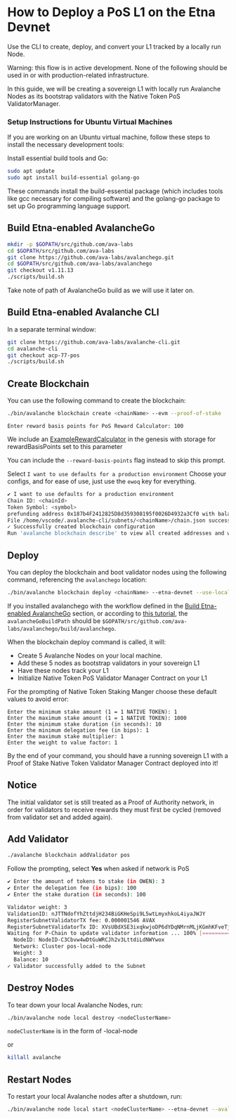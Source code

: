 # How to Deploy a PoS L1 on the Etna Devnet

Use the CLI to create, deploy, and convert your L1 tracked by a locally run Node.

Warning: this flow is in active development. None of the following should be used in or with production-related infrastructure.

In this guide, we will be creating a sovereign L1 with locally run Avalanche Nodes as its bootstrap validators with the Native Token PoS ValidatorManager.

### Setup Instructions for Ubuntu Virtual Machines
If you are working on an Ubuntu virtual machine, follow these steps to install the necessary development tools:

Install essential build tools and Go:
```zsh
sudo apt update
sudo apt install build-essential golang-go
```
These commands install the build-essential package (which includes tools like gcc necessary for compiling software) and the golang-go package to set up Go programming language support.


## Build Etna-enabled AvalancheGo

```zsh
mkdir -p $GOPATH/src/github.com/ava-labs
cd $GOPATH/src/github.com/ava-labs
git clone https://github.com/ava-labs/avalanchego.git
cd $GOPATH/src/github.com/ava-labs/avalanchego
git checkout v1.11.13
./scripts/build.sh
```

Take note of path of AvalancheGo build as we will use it later on.

## Build Etna-enabled Avalanche CLI

In a separate terminal window:

```zsh
git clone https://github.com/ava-labs/avalanche-cli.git
cd avalanche-cli
git checkout acp-77-pos
./scripts/build.sh
```

## Create Blockchain

You can use the following command to create the blockchain:

```zsh
./bin/avalanche blockchain create <chainName> --evm --proof-of-stake
```

```
Enter reward basis points for PoS Reward Calculator: 100
```

We include an [ExampleRewardCalculator](https://github.com/ava-labs/teleporter/blob/main/contracts/validator-manager/ExampleRewardCalculator.sol) in the genesis with storage for rewardBasisPoints set to this parameter

You can include the `--reward-basis-points` flag instead to skip this prompt.

Select `I want to use defaults for a production environment`
Choose your configs, and for ease of use, just use the `ewoq` key for everything.

```zsh
✔ I want to use defaults for a production environment
Chain ID: <chainId>
Token Symbol: <symbol>
prefunding address 0x187b4F2412825D8d359308195f0026D4932a3Cf0 with balance 1000000000000000000000000
File /home/vscode/.avalanche-cli/subnets/<chainName>/chain.json successfully written
✓ Successfully created blockchain configuration
Run 'avalanche blockchain describe' to view all created addresses and what their roles are
```

## Deploy

You can deploy the blockchain and boot validator nodes using the following command, referencing the `avalanchego` location:

```zsh
./bin/avalanche blockchain deploy <chainName> --etna-devnet --use-local-machine --avalanchego-path=<avalancheGoBuildPath>
```

If you installed avalanchego with the workflow defined in the [Build Etna-enabled AvalancheGo](#build-etna-enabled-avalanchego) section, or according to [this tutorial](https://docs.avax.network/nodes/run-a-node/manually), the `avalancheGoBuildPath` should be `$GOPATH/src/github.com/ava-labs/avalanchego/build/avalanchego`.

When the blockchain deploy command is called, it will:

- Create 5 Avalanche Nodes on your local machine.
- Add these 5 nodes as bootstrap validators in your sovereign L1
- Have these nodes track your L1
- Initialize Native Token PoS Validator Manager Contract on your L1

For the prompting of Native Token Staking Manger choose these default values to avoid error:

```
Enter the minimum stake amount (1 = 1 NATIVE TOKEN): 1
Enter the maximum stake amount (1 = 1 NATIVE TOKEN): 1000
Enter the minimum stake duration (in seconds): 10
Enter the minimum delegation fee (in bips): 1
Enter the maximum stake multiplier: 1
Enter the weight to value factor: 1
```

By the end of your command, you should have a running sovereign L1 with a Proof of Stake Native Token Validator Manager
Contract deployed into it!

## Notice

The initial validator set is still treated as a Proof of Authority network, in order for validators to receive rewards they must first be cycled (removed from validator set and added again).

## Add Validator

```bash
./avalanche blockchain addValidator pos
```

Follow the prompting,
select **Yes** when asked if network is PoS

```bash
✔ Enter the amount of tokens to stake (in OWEN): 3
✔ Enter the delegation fee (in bips): 100
✔ Enter the stake duration (in seconds): 100

Validator weight: 3
ValidationID: nJTTNdofYhZttdjH234BiGKHeSpi9L5wtLmyxhkoL4iyaJWJY
RegisterSubnetValidatorTX fee: 0.000001546 AVAX
RegisterSubnetValidatorTx ID: XVsUBdXSE3ixqkwjoDP6dYDqNMrnMLjKGmhKFveTjgmxZVb8T
Waiting for P-Chain to update validator information ... 100% [===============]
  NodeID: NodeID-C3Cbvw4wDtGuWRCJh2v3LttdiLdNWYwox
  Network: Cluster pos-local-node
  Weight: 3
  Balance: 10
✓ Validator successfully added to the Subnet
```

## Destroy Nodes

To tear down your local Avalanche Nodes, run:

```zsh
./bin/avalanche node local destroy <nodeClusterName>
```

`nodeClusterName` is in the form of <chainName>-local-node

or

```zsh
killall avalanche
```

## Restart Nodes

To restart your local Avalanche nodes after a shutdown, run:

```zsh
./bin/avalanche node local start <nodeClusterName> --etna-devnet --avalanchego-path=<avalancheGoBuildPath> --pos
```
